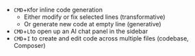 
-  `CMD`+`K`for inline code generation
	- Either modify or fix selected lines (transformative)
	- Or generate new code at empty line (generative)
- `CMD`+`L`to open up an AI chat panel in the sidebar
- `CMD`+`I` to create and edit code across multiple files (codebase, Composer)